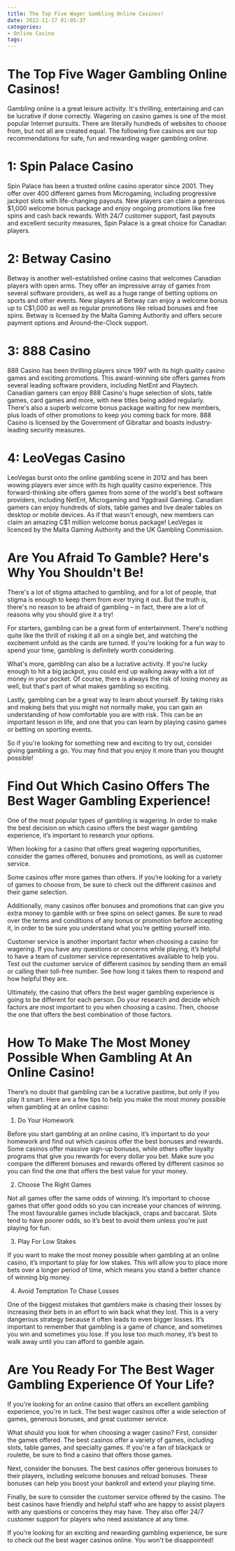 ```yaml
---
title: The Top Five Wager Gambling Online Casinos!
date: 2022-11-17 01:05:37
categories:
- Online Casino
tags:
---
```



#  The Top Five Wager Gambling Online Casinos!

Gambling online is a great leisure activity. It's thrilling, entertaining and can be lucrative if done correctly. Wagering on casino games is one of the most popular Internet pursuits. There are literally hundreds of websites to choose from, but not all are created equal. The following five casinos are our top recommendations for safe, fun and rewarding wager gambling online.

# 1: Spin Palace Casino 

Spin Palace has been a trusted online casino operator since 2001. They offer over 400 different games from Microgaming, including progressive jackpot slots with life-changing payouts. New players can claim a generous $1,000 welcome bonus package and enjoy ongoing promotions like free spins and cash back rewards. With 24/7 customer support, fast payouts and excellent security measures, Spin Palace is a great choice for Canadian players.

# 2: Betway Casino 

Betway is another well-established online casino that welcomes Canadian players with open arms. They offer an impressive array of games from several software providers, as well as a huge range of betting options on sports and other events. New players at Betway can enjoy a welcome bonus up to C$1,000 as well as regular promotions like reload bonuses and free spins. Betway is licensed by the Malta Gaming Authority and offers secure payment options and Around-the-Clock support.

# 3: 888 Casino 

888 Casino has been thrilling players since 1997 with its high quality casino games and exciting promotions. This award-winning site offers games from several leading software providers, including NetEnt and Playtech. Canadian gamers can enjoy 888 Casino's huge selection of slots, table games, card games and more, with new titles being added regularly. There's also a superb welcome bonus package waiting for new members, plus loads of other promotions to keep you coming back for more. 888 Casino is licensed by the Government of Gibraltar and boasts industry-leading security measures.

# 4: LeoVegas Casino 

LeoVegas burst onto the online gambling scene in 2012 and has been wowing players ever since with its high quality casino experience. This forward-thinking site offers games from some of the world's best software providers, including NetEnt, Microgaming and Yggdrasil Gaming. Canadian gamers can enjoy hundreds of slots, table games and live dealer tables on desktop or mobile devices. As if that wasn't enough, new members can claim an amazing C$1 million welcome bonus package! LeoVegas is licenced by the Malta Gaming Authority and the UK Gambling Commission.

#  Are You Afraid To Gamble? Here's Why You Shouldn't Be!

There's a lot of stigma attached to gambling, and for a lot of people, that stigma is enough to keep them from ever trying it out. But the truth is, there's no reason to be afraid of gambling – in fact, there are a lot of reasons why you should give it a try!

For starters, gambling can be a great form of entertainment. There's nothing quite like the thrill of risking it all on a single bet, and watching the excitement unfold as the cards are turned. If you're looking for a fun way to spend your time, gambling is definitely worth considering.

What's more, gambling can also be a lucrative activity. If you're lucky enough to hit a big jackpot, you could end up walking away with a lot of money in your pocket. Of course, there is always the risk of losing money as well, but that's part of what makes gambling so exciting.

Lastly, gambling can be a great way to learn about yourself. By taking risks and making bets that you might not normally make, you can gain an understanding of how comfortable you are with risk. This can be an important lesson in life, and one that you can learn by playing casino games or betting on sporting events.

So if you're looking for something new and exciting to try out, consider giving gambling a go. You may find that you enjoy it more than you thought possible!

#  Find Out Which Casino Offers The Best Wager Gambling Experience!

One of the most popular types of gambling is wagering. In order to make the best decision on which casino offers the best wager gambling experience, it’s important to research your options.

When looking for a casino that offers great wagering opportunities, consider the games offered, bonuses and promotions, as well as customer service.

Some casinos offer more games than others. If you’re looking for a variety of games to choose from, be sure to check out the different casinos and their game selection.

Additionally, many casinos offer bonuses and promotions that can give you extra money to gamble with or free spins on select games. Be sure to read over the terms and conditions of any bonus or promotion before accepting it, in order to be sure you understand what you’re getting yourself into.

Customer service is another important factor when choosing a casino for wagering. If you have any questions or concerns while playing, it’s helpful to have a team of customer service representatives available to help you. Test out the customer service of different casinos by sending them an email or calling their toll-free number. See how long it takes them to respond and how helpful they are.

Ultimately, the casino that offers the best wager gambling experience is going to be different for each person. Do your research and decide which factors are most important to you when choosing a casino. Then, choose the one that offers the best combination of those factors.

#  How To Make The Most Money Possible When Gambling At An Online Casino!

There’s no doubt that gambling can be a lucrative pastime, but only if you play it smart. Here are a few tips to help you make the most money possible when gambling at an online casino:

1. Do Your Homework

Before you start gambling at an online casino, it’s important to do your homework and find out which casinos offer the best bonuses and rewards. Some casinos offer massive sign-up bonuses, while others offer loyalty programs that give you rewards for every dollar you bet. Make sure you compare the different bonuses and rewards offered by different casinos so you can find the one that offers the best value for your money.

2. Choose The Right Games

Not all games offer the same odds of winning. It’s important to choose games that offer good odds so you can increase your chances of winning. The most favourable games include blackjack, craps and baccarat. Slots tend to have poorer odds, so it’s best to avoid them unless you’re just playing for fun.

3. Play For Low Stakes

If you want to make the most money possible when gambling at an online casino, it’s important to play for low stakes. This will allow you to place more bets over a longer period of time, which means you stand a better chance of winning big money.

4. Avoid Temptation To Chase Losses

One of the biggest mistakes that gamblers make is chasing their losses by increasing their bets in an effort to win back what they lost. This is a very dangerous strategy because it often leads to even bigger losses. It’s important to remember that gambling is a game of chance, and sometimes you win and sometimes you lose. If you lose too much money, it’s best to walk away until you can afford to gamble again.

#  Are You Ready For The Best Wager Gambling Experience Of Your Life?

If you're looking for an online casino that offers an excellent gambling experience, you're in luck. The best wager casinos offer a wide selection of games, generous bonuses, and great customer service.

What should you look for when choosing a wager casino? First, consider the games offered. The best casinos offer a variety of games, including slots, table games, and specialty games. If you're a fan of blackjack or roulette, be sure to find a casino that offers those games.

Next, consider the bonuses. The best casinos offer generous bonuses to their players, including welcome bonuses and reload bonuses. These bonuses can help you boost your bankroll and extend your playing time.

Finally, be sure to consider the customer service offered by the casino. The best casinos have friendly and helpful staff who are happy to assist players with any questions or concerns they may have. They also offer 24/7 customer support for players who need assistance at any time.

If you're looking for an exciting and rewarding gambling experience, be sure to check out the best wager casinos online. You won't be disappointed!